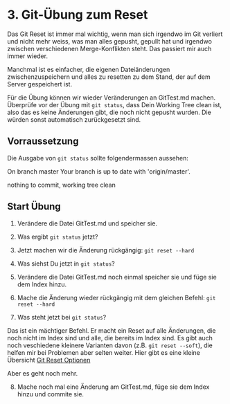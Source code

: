 # 3. Git-Übung zum Reset #

Das Git Reset ist immer mal wichtig, wenn man sich irgendwo im Git verliert und nicht mehr weiss, was man alles gepusht, gepullt hat und irgendwo zwischen verschiedenen Merge-Konflikten steht. Das passiert mir auch immer wieder. 

Manchmal ist es einfacher, die eigenen Dateiänderungen zwischenzuspeichern und alles zu resetten zu dem Stand, der auf dem Server gespeichert ist. 

Für die Übung können wir wieder Veränderungen an GitTest.md machen. Überprüfe vor der Übung mit `git status`, dass Dein Working Tree clean ist, also das es keine Änderungen gibt, die noch nicht gepusht wurden. Die würden sonst automatisch zurückgesetzt sind.

## Vorraussetzung ##

Die Ausgabe von `git status` sollte folgendermassen aussehen:

On branch master
Your branch is up to date with 'origin/master'.

nothing to commit, working tree clean


## Start Übung ## 

1. Verändere die Datei GitTest.md und speicher sie.

2. Was ergibt `git status` jetzt?

3. Jetzt machen wir die Änderung rückgängig: `git reset --hard`

4. Was siehst Du jetzt in `git status`?

5. Verändere die Datei GitTest.md noch einmal speicher sie und füge sie dem Index hinzu.

6. Mache die Änderung wieder rückgängig mit dem gleichen Befehl: `git reset --hard` 

7. Was steht jetzt bei `git status`?

Das ist ein mächtiger Befehl. Er macht ein Reset auf alle Änderungen, die noch nicht im Index sind und alle, die bereits im Index sind. Es gibt auch noch veschiedene kleinere Varianten davon (z.B. `git reset --soft`), die helfen mir bei Problemen aber selten weiter. Hier gibt es eine kleine Übersicht [Git Reset Optionen](https://git-scm.com/docs/git-reset)

Aber es geht noch mehr.

8. Mache noch mal eine Änderung am GitTest.md, füge sie dem Index hinzu und commite sie. 


